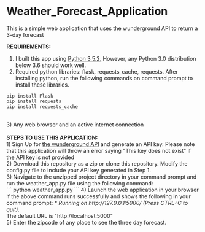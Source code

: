 # Weather_Forecast_Application
This is a simple web application that uses the wunderground API to return a 3-day forecast

<b>REQUIREMENTS:</b><br>
1) I built this app using <a href="https://www.python.org/downloads/release/python-352/">Python 3.5.2.</a> However, any Python 3.0 distribution below 3.6 should work well.<br>
2) Required python libraries: flask, requests_cache, requests. After installing python, run the following commands on command prompt to install these libraries.<br>
```
pip install Flask
pip install requests
pip install requests_cache
```
<br>
3) Any web browser and an active internet connection<br>
<br>
<b>STEPS TO USE THIS APPLICATION:</b><br>
1) Sign Up for <a href="https://www.wunderground.com/weather/api/d/docs">the wunderground API</a> and generate an API key. Please note that this application will throw an error saying "This key does not exist" if the API key is not provided <br>
2) Download this repository as a zip or clone this repository. Modify the config.py file to include your API key generated in Step 1.<br>
3) Navigate to the unzipped project directory in your command prompt and run the weather_app.py file using the following command:<br>
```
python weather_app.py
```
4) Launch the web application in your browser if the above command runs successfully and shows the following in your command prompt:
 <i>* Running on http://127.0.0.1:5000/ (Press CTRL+C to quit).</i> <br>
 The default URL is "http://localhost:5000" <br>
5) Enter the zipcode of any place to see the three day forecast. <br>

